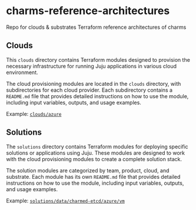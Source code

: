 # charms-reference-architectures
Repo for clouds &amp; substrates Terraform reference architectures of charms

## Clouds
This `clouds` directory contains Terraform modules designed to provision the necessary infrastructure for running Juju applications in various cloud environment.

The cloud provisioning modules are located in the `clouds` directory, with subdirectories for each cloud provider. Each subdirectory contains a `README.md` file that provides detailed instructions on how to use the module, including input variables, outputs, and usage examples.

Example: [`clouds/azure`](clouds/azure/README.md)

## Solutions
The `solutions` directory contains Terraform modules for deploying specific solutions or applications using Juju. These modules are designed to work with the cloud provisioning modules to create a complete solution stack.

The solution modules are categorized by team, product, cloud, and substrate. Each module has its own `README.md` file that provides detailed instructions on how to use the module, including input variables, outputs, and usage examples.

Example: [`solutions/data/charmed-etcd/azure/vm`](solutions/data/charmed-etcd/azure/vm/README.md)